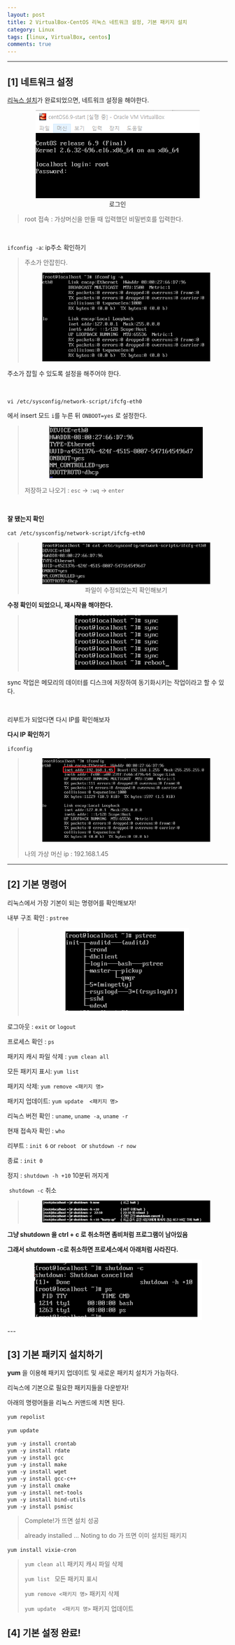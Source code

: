 ```yaml
---
layout: post
title: 2 VirtualBox-CentOS 리눅스 네트워크 설정, 기본 패키지 설치
category: Linux
tags: [linux, VirtualBox, centos]
comments: true
---
```


---

## [1] 네트워크 설정

[리눅스 설치](https://jungeunlee95.github.io/linux/2019/06/27/1-윈도우에-리눅스-설치하기/)가 완료되었으면, 네트워크 설정을 해야한다.

<center>
<figure>
<img src="/assets/post-img/linux/1561601497233.png" alt="views">
<figcaption>로그인</figcaption>
</figure>
</center>

> root 접속 : 가상머신을 만들 때 입력했던 비밀번호를 입력한다.

<br>

`ifconfig -a`: ip주소 확인하기

> 주소가 안잡힌다.
>
> <center>
> <figure>
> <img src="/assets/post-img/linux/1561601532199.png" alt="views">
> <figcaption></figcaption>
> </figure>
> </center>

주소가 잡힐 수 있도록 설정을 해주어야 한다.

<br>

`vi /etc/sysconfig/network-script/ifcfg-eth0` 

에서 insert 모드 `i`를 누른 뒤   `ONBOOT=yes` 로 설정한다.

> <center>
> <figure>
> <img src="/assets/post-img/linux/1561601606736.png" alt="views">
> <figcaption></figcaption>
> </figure>
> </center>
>
> 저장하고 나오기 : `esc` -> `:wq` -> `enter`

<br>

**잘 됐는지 확인** 

`cat /etc/sysconfig/network-script/ifcfg-eth0`

> <center>
> <figure>
> <img src="/assets/post-img/linux/1561601655104.png" alt="views">
> <figcaption>파일이 수정되었는지 확인해보기</figcaption>
> </figure>
> </center>



**수정 확인이 되었으니, 재시작을 해야한다.**

> <center>
> <figure>
> <img src="/assets/post-img/linux/1561601688242.png" alt="views">
> <figcaption></figcaption>
> </figure>
> </center>

sync 작업은 메모리의 데이터를 디스크에 저장하여 동기화시키는 작업이라고 할 수 있다.

<br>

리부트가 되었다면 다시 IP를 확인해보자

**다시 IP 확인하기**

`ifconfig`

> <center>
> <figure>
> <img src="/assets/post-img/linux/1561601734151.png" alt="views">
> <figcaption></figcaption>
> </figure>
> </center>
>
> 나의 가상 머신 ip : 192.168.1.45

---



## [2] 기본 명령어

리눅스에서 가장 기본이 되는 명령어를 확인해보자!

내부 구조 확인 : `pstree`

> <center>
> <figure>
> <img src="/assets/post-img/linux/1561602028205.png" alt="views">
> <figcaption></figcaption>
> </figure>
> </center>

로그아웃 : `exit` or `logout`

프로세스 확인 : `ps`

패키지 캐시 파일 삭제 : `yum clean all`                  

모든 패키지 표시: `yum list `                    

패키지 삭제: `yum remove <패키지 명>`  

패키지 업데이트: `yum update  <패키지 명>`  

리눅스 버전 확인 :  `uname`, `uname -a`, `uname -r`

현재 접속자 확인 : `who`

리부트 : `init 6`   or    `reboot `   or    `shutdown -r now`

종료 : `init 0`

정지 : `shutdown -h +10` 10분뒤 꺼지게

​	 	  `shutdown -c` 취소

> <center>
> <figure>
> <img src="/assets/post-img/linux/1561601801873.png" alt="views">
> <figcaption></figcaption>
> </figure>
> </center>

**그냥 shutdown 을 ctrl + c 로 취소하면 좀비처럼 프로그램이 남아있음**

**그래서 shutdown -c로 취소하면 프로세스에서 아래처럼 사라진다.**

<center>
<figure>
<img src="/assets/post-img/linux/1561601823133.png" alt="views">
<figcaption></figcaption>
</figure>
</center>
---



## [3] 기본 패키지 설치하기

**yum** 을 이용해 패키지 업데이트 및 새로운 패키치 설치가 가능하다.

리눅스에 기본으로 필요한 패키지들을 다운받자! 

아래의 명령어들을 리눅스 커맨드에 치면 된다.

`yum repolist`

`yum update`

```
yum -y install crontab
yum -y install rdate
yum -y install gcc
yum -y install make
yum -y install wget
yum -y install gcc-c++
yum -y install cmake
yum -y install net-tools
yum -y install bind-utils
yum -y install psmisc
```

> Complete!가 뜨면 설치 성공
>
> already installed ... Noting to do 가 뜨면 이미 설치된 패키지



`yum install vixie-cron`



> `yum clean all`                  패키지 캐시 파일 삭제
>
> `yum list `                         모든 패키지 표시
>
> `yum remove <패키지 명>`  패키지 삭제
>
> `yum update  <패키지 명>`  패키지 업데이트





## [4] 기본 설정 완료!